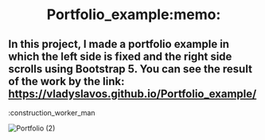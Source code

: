 <h1 align="center"> Portfolio_example:memo:</h1>

<samp width="20px"><h2>In this project, I made a portfolio example in which the left side is fixed and the right side scrolls using Bootstrap 5.
  You can see the result of the work by the link: https://vladyslavos.github.io/Portfolio_example/</h2></samp>:construction_worker_man


![Portfolio (2)](https://user-images.githubusercontent.com/67589338/102227266-0877aa80-3ef2-11eb-8891-f345702405d9.png)
